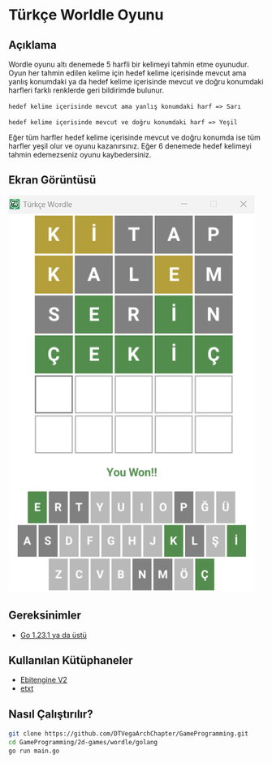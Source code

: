 # Türkçe Worldle Oyunu

## Açıklama

Wordle oyunu altı denemede 5 harfli bir kelimeyi tahmin etme oyunudur.
Oyun her tahmin edilen kelime için hedef kelime içerisinde mevcut ama yanlış konumdaki ya da hedef kelime içerisinde mevcut ve doğru konumdaki harfleri farklı renklerde geri bildirimde bulunur.

`hedef kelime içerisinde mevcut ama yanlış konumdaki harf => Sarı`

`hedef kelime içerisinde mevcut ve doğru konumdaki harf => Yeşil`

Eğer tüm harfler hedef kelime içerisinde mevcut ve doğru konumda ise tüm harfler yeşil olur ve oyunu kazanırsınız.
Eğer 6 denemede hedef kelimeyi tahmin edemezseniz oyunu kaybedersiniz.

## Ekran Görüntüsü

![Türkçe Wordle](./wordle.png)

## Gereksinimler

- [Go 1.23.1 ya da üstü](https://go.dev/)

## Kullanılan Kütüphaneler

- [Ebitengine V2](https://github.com/hajimehoshi/ebiten)
- [etxt](https://github.com/tinne26/etxt)

## Nasıl Çalıştırılır?

```bash
git clone https://github.com/DTVegaArchChapter/GameProgramming.git
cd GameProgramming/2d-games/wordle/golang
go run main.go
```
